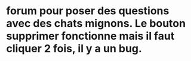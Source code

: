 # forum pour poser des questions avec des chats mignons. Le bouton supprimer fonctionne mais il faut cliquer 2 fois, il y a un bug. 